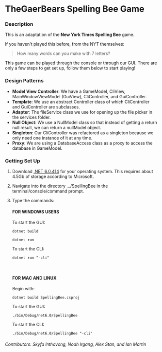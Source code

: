 # TheGaerBears Spelling Bee Game
### Description
<p>This is an adaptation of the <b>New York Times Spelling Bee</b> game. </p>
<p>If you haven't played this before, from the NYT themselves:</p>
<blockquote>
    How many words can you make with 7 letters?
</blockquote>

<p>This game can be played through the console or through our GUI. There are only a few steps to get set up,
follow them below to start playing!</p>

### Design Patterns
<p>
    <ul>
    <li><b>Model View Controller</b>: We have a GameModel, CliView, MainWindowViewModel (GuiView), CliController, and GuiController.</li>
    <li><b>Template</b>: We use an abstract Controller class of which CliController and GuiController are subclasses.</li>
    <li><b>Adapter</b>: The fileService class we use for opening up the file picker in the services folder.</li>
    <li><b>Null Object</b>: We use a NullModel class so that instead of getting a return null result, we can return a nullModel object.</li>
    <li><b>Singleton</b>: Our CliController was refactored as a singleton because we only need one instance of it at any time.</li>
    <li><b>Proxy</b>: We are using a DatabaseAccess class as a proxy to access the database in GameModel.</li>
    </ul>
</p>

### Getting Set Up
1. <p>Download <a href=https://dotnet.microsoft.com/en-us/download/dotnet/6.0>.NET 6.0.414</a> for your operating system. This requires about 4.5Gb of storage according to Microsoft.</p>

2. <p>Navigate into the directory .../SpellingBee in the terminal/console/command prompt.</p>

3. Type the commands:
    #### FOR WINDOWS USERS
    <p>To start the GUI:</p>
    
    ```
    dotnet build
    ```
    ```
    dotnet run
    ```
    
    <p>To start the CLI:</p>
    
    ```
    dotnet run "-cli"
    ```
    <br/>

    #### FOR MAC AND LINUX
    <p>Begin with:</p>
    
    ```
    dotnet build SpellingBee.csproj
    ```
    
    <p>To start the GUI:</p>
    
    ```
    ./bin/Debug/net6.0/SpellingBee
    ```
    
    <p>To start the CLI:</p>

    ```
    ./bin/Debug/net6.0/SpellingBee "-cli"
    ```
    
 ###### Contributors: Skyfa Inthavong, Noah Irgang, Alex Stan, and Ian Martin
